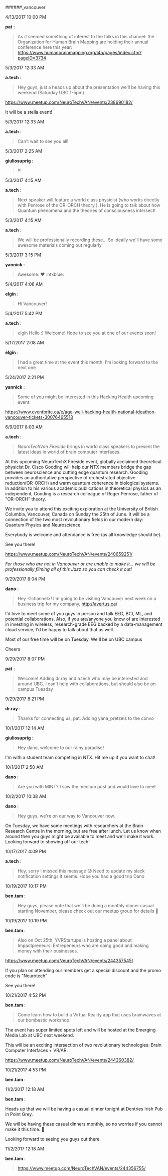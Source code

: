 ######_vancouver

4/13/2017 10:00 PM

 **pat** :

 >As it seemed something of interest to the folks in this channel: the Organization for Human Brain Mapping are holding their annual conference here this year: <https://www.humanbrainmapping.org/i4a/pages/index.cfm?pageID=3734>

5/3/2017 12:33 AM

 **a.tech** :

 >Hey guys, just a heads up about the presentation we'll be having this weekend (Saturday UBC 1-5pm) 

> 


> 
<https://www.meetup.com/NeuroTechVAN/events/238690182/>

> 


> 
It will be a stella event!

5/3/2017 12:33 AM

 **a.tech** :

 ><!channel> Can't wait to see you all!

5/3/2017 2:25 AM

 **giuliosuprig** :

 >!!!

5/3/2017 4:15 AM

 **a.tech** :

 >Next speaker will feature a world class physicist (who works directly with Penrose of the OR-ORCH theory ). He is going to talk about how Quantum phenomena and the theories of consciousness intersect!

5/3/2017 4:15 AM

 **a.tech** :

 >We will be professionally recording these... So ideally we'll have some awesome materials coming out regularly 

5/3/2017 3:15 PM

 **yannick** :

 >Awesome. :heart: :ntxblue:

5/4/2017 4:06 AM

 **elgin** :

 >Hi Vancouver!

5/4/2017 5:42 PM

 **a.tech** :

 > elgin Hello :) Welcome! Hope to see you at one of our events soon!

5/17/2017 2:08 AM

 **elgin** :

 >I had a great time at the event this month. I'm looking forward to the next one

5/24/2017 2:21 PM

 **yannick** :

 >Some of you might be interested in this Hacking Health upcoming event:

> 
<https://www.eventbrite.ca/e/age-well-hacking-health-national-ideathon-vancouver-tickets-30076465518>

6/9/2017 8:03 AM

 **a.tech** :

 >_NeuroTechVan Fireside_ brings in world class speakers to present the latest ideas in world of brain computer interfaces.  

> 


> 
At this upcoming NeuroTechX Fireside event, globally acclaimed theoretical physicist Dr. Cisco Gooding will help our NTX members bridge the gap between neuroscience and cutting edge quantum research. Gooding provides an authoritative perspective of orchestrated objective reduction(OR-ORCH) and warm quantum coherence in biological systems. In addition to his various academic publications in theoretical physics as an independent, Gooding is a research colleague of Roger Penrose, father of "OR-ORCH" theory.

> 


> 
We invite you to attend this exciting exploration at the University of British Columbia, Vancouver, Canada on Sunday the 25th of June. It will be a connection of the two most revolutionary fields in our modern day: Quantum Physics and Neuroscience. 

> 


> 
Everybody is welcome and attendance is free (as all knowledge should be). 

> 


> 
See you there! 

> 


> 
<https://www.meetup.com/NeuroTechVAN/events/240659251/>

> 


> 
_For those who are not in Vancouver or are unable to make it... we will be professionally filming all of this Jazz so you can check it out!_

9/29/2017 8:04 PM

 **dano** :

 >Hey <!channel>! I'm going to be visiting Vancouver next week on a business trip for my company, <http://avertus.ca/>

> 


> 
I'd love to meet some of you guys in person and talk EEG, BCI, ML, and potential collaborations. Also, if you are/anyone you know of are interested in investing in wireless, research-grade EEG backed by a data-management cloud service, I'd be happy to talk about that as well.

> 


> 
Most of our free time will be on Tuesday. We'll be on UBC campus

> 


> 
Cheers

9/29/2017 8:07 PM

 **pat** :

 >Welcome! Adding dr.ray and a.tech who may be interested and around UBC. I can't help with collaborations, but should also be on campus Tuesday

9/29/2017 8:21 PM

 **dr.ray** :

 >Thanks for connecting us, pat. Adding yana_pretzels to the convo

10/1/2017 12:14 AM

 **giuliosuprig** :

 >Hey dano, welcome to our rainy paradise!

> 
I'm with a student team competing in NTX. Hit me up if you want to chat!

10/1/2017 2:50 AM

 **dano** :

 >Are you with MINT? I saw the medium post and would love to meet

10/2/2017 10:38 AM

 **dano** :

 >Hey guys, we're on our way to Vancouver now. 

> 
On Tuesday, we have some meetings with researchers at the Brain Research Centre in the morning, but are free after lunch. Let us know when around then you guys might be available to meet and we'll make it work. Looking forward to showing off our tech!

10/17/2017 4:09 PM

 **a.tech** :

 >Hey, sorry I missed this message :disappointed: Need to update my slack notification settings it seems. Hope you had a good trip Dano

10/19/2017 10:17 PM

 **ben.tam** :

 >Hey guys, please note that we'll be doing a monthly dinner casual starting November, please check out our meetup group for details :slightly_smiling_face:

10/19/2017 10:19 PM

 **ben.tam** :

 >Also on Oct 25th, YVRStartups is hosting a panel about Impactpreneurs: Entrepeneurs who are doing good and making money with their businesses. 

> 


> 
<https://www.meetup.com/NeuroTechVAN/events/244357545/>

> 


> 
If you plan on attending our members get a special discount and the promo code is "Neurotech" 

> 


> 
See you there!

10/21/2017 4:52 PM

 **ben.tam** :

 >Come learn how to build a Virtual Reality app that uses brainwaves at our bombastic workshop.

> 


> 
The event has super limited spots left and will be hosted at the Emerging Media Lab at UBC next weekend.

> 


> 
This will be an exciting intersection of two revolutionary technologies: Brain Computer Interfaces + VR/AR.

> 


> 
<https://www.meetup.com/NeuroTechVAN/events/244360382/>

10/21/2017 4:53 PM

 **ben.tam** :

 ><!channel>

11/2/2017 12:18 AM

 **ben.tam** :

 ><!channel> 

> 


> 
Heads up that we will be having a casual dinner tonight at Dentries Irish Pub in Point Grey. 

> 


> 
We will be having these casual dinners monthly, so no worries if you cannot make it this time. :slightly_smiling_face: 

> 


> 
Looking forward to seeing you guys out there.

11/2/2017 12:18 AM

 **ben.tam** :

 ><https://www.meetup.com/NeuroTechVAN/events/244356755/>


